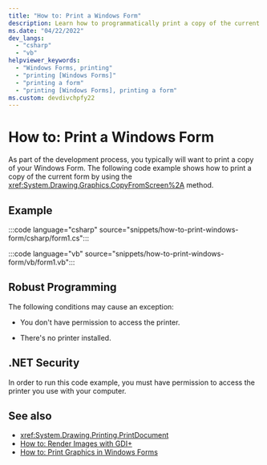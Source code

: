 ```yaml
---
title: "How to: Print a Windows Form"
description: Learn how to programmatically print a copy of the current Windows Form by using the CopyFromScreen method.
ms.date: "04/22/2022"
dev_langs: 
  - "csharp"
  - "vb"
helpviewer_keywords: 
  - "Windows Forms, printing"
  - "printing [Windows Forms]"
  - "printing a form"
  - "printing [Windows Forms], printing a form"
ms.custom: devdivchpfy22
---
```

# How to: Print a Windows Form

As part of the development process, you typically will want to print a copy of your Windows Form. The following code example shows how to print a copy of the current form by using the <xref:System.Drawing.Graphics.CopyFromScreen%2A> method.

## Example

:::code language="csharp" source="snippets/how-to-print-windows-form/csharp/form1.cs":::

:::code language="vb" source="snippets/how-to-print-windows-form/vb/form1.vb":::

## Robust Programming

The following conditions may cause an exception:

- You don't have permission to access the printer.

- There's no printer installed.

## .NET Security

In order to run this code example, you must have permission to access the printer you use with your computer.

## See also

- <xref:System.Drawing.Printing.PrintDocument>
- [How to: Render Images with GDI+](/dotnet/desktop/winforms/advanced/how-to-render-images-with-gdi?view=netframeworkdesktop-4.8&preserve-view=true)
- [How to: Print Graphics in Windows Forms](/dotnet/desktop/winforms/advanced/how-to-print-graphics-in-windows-forms?view=netframeworkdesktop-4.8&preserve-view=true)
